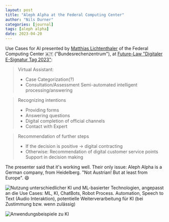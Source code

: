 ```yaml
---
layout: post
title: "Aleph Alpha at the Federal Computing Center"
author: "Nils Durner"
categories: [journal]
tags: [aleph alpha]
date: 2023-04-20
---
```


Use Cases for AI presented by [Matthias Lichtenthaler](https://www.linkedin.com/in/matthiaslichtenthaler) of the Federal Computing Center 🇦🇹 ("Bundesrechenzentrum"), at [Future-Law "Digitaler E-Signatur Tag 2023"](https://digitalesignatur.future-law.at/2023/04/19/nachbericht-e-signatur-tag-2023/):
> Virtual Assistant:
> * Case Categorization(?)
> * Consultation/Assessment
> Semi-automated intelligent processing/answering

> Recognizing intentions
> * Providing forms
> * Answering questions
> * Digital completion of official channels
> * Contact with Expert

> Recommendation of further steps
> * If the decision is positive
>       → digital contracting
> * Otherwise: Recommendation of digital customer service points
> Support in decision making

The presenter said that it's working well. Their only issue: Aleph Alpha is a German company, from Heidelberg. "Not Austrian! But at least from Europe". 😄

![Nutzung unterschiedlicher KI und ML-basierter Technologien, angepasst an die Use Cases: ML, KI, ChatBots, Robot Process. Automation, Speech to Text (Audio Interaktion), potentielle Weiterverarbeitung für KI (bei Zustimmung bzw. wenn zulässig)](https://web.archive.org/web/20230521111905/https://digitalesignatur.future-law.at/wp-content/uploads/2023/04/ExpertSession1_1100_1-1.jpg)

![Anwendungsbeispiele zu KI](https://web.archive.org/web/20230521111950/https://digitalesignatur.future-law.at/wp-content/uploads/2023/04/ExpertSession1_1100_2-1.jpg)